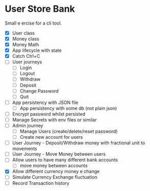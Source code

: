 # User Store Bank

Small e ercise for a cli tool.

- [x] User class
- [x] Money class
- [x] Money Math
- [x] App lifecycle with state
- [x] Catch Ctrl+C
- [ ] User journeys
    - [ ] Login
    - [ ] Logout
    - [ ] Withdraw
    - [ ] Deposit
    - [ ] Change Password
    - [ ] Quit
- [ ] App persistency with JSON file
    - [ ] App persistency with some db (not plain json)
- [ ] Encrypt password whilst persisted
- [ ] Manage Secrets with env files or similar
- [ ] Admin journey
    - [ ] Manage Users (create/delete/reset password)
    - [ ] Create new account for users
- [ ] User Journey - Deposit/Withdraw money with fractional unit to movements
- [ ] User Journey - Move Money between users
- [ ] Allow users to have many different bank accounts
    - [ ] move money between accounts
- [x] Allow different currency money e change
- [ ] Simulate Currency Exchange fluctuation
- [ ] Record Transaction history